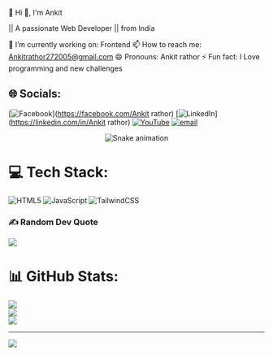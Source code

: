 💫 Hi 👋, I'm Ankit

 || A passionate Web Developer || from India

🔭 I’m currently working on: Frontend 
📫 How to reach me: Ankitrathor272005@gmail.com
😄 Pronouns: Ankit rathor
⚡ Fun fact: I Love programming and new challenges 
## 🌐 Socials:
[![Facebook](https://img.shields.io/badge/Facebook-%231877F2.svg?logo=Facebook&logoColor=white)](https://facebook.com/Ankit rathor) [![LinkedIn](https://img.shields.io/badge/LinkedIn-%230077B5.svg?logo=linkedin&logoColor=white)](https://linkedin.com/in/Ankit rathor) [![YouTube](https://img.shields.io/badge/YouTube-%23FF0000.svg?logo=YouTube&logoColor=white)](https://youtube.com/@@ankit-2005-a7a) [![email](https://img.shields.io/badge/Email-D14836?logo=gmail&logoColor=white)](mailto:ankitrathor272005@gmail.com) 


<!-- Snake Game Repo View -->

<div align="center">
  <img src="https://profile-readme-generator.com/assets/snake.svg" alt="Snake animation" />
</div>


# 💻 Tech Stack:
![HTML5](https://img.shields.io/badge/html5-%23E34F26.svg?style=for-the-badge&logo=html5&logoColor=white) ![JavaScript](https://img.shields.io/badge/javascript-%23323330.svg?style=for-the-badge&logo=javascript&logoColor=%23F7DF1E) ![TailwindCSS](https://img.shields.io/badge/tailwindcss-%2338B2AC.svg?style=for-the-badge&logo=tailwind-css&logoColor=white)
### ✍ Random Dev Quote
![](https://quotes-github-readme.vercel.app/api?type=horizontal&theme=radical)
# 📊 GitHub Stats:
![](https://github-readme-stats.vercel.app/api?username=devankit27&theme=dark&hide_border=false&include_all_commits=false&count_private=false)<br/>
![](https://nirzak-streak-stats.vercel.app/?user=devankit27&theme=dark&hide_border=false)<br/>
![](https://github-readme-stats.vercel.app/api/top-langs/?username=devankit27&theme=dark&hide_border=false&include_all_commits=false&count_private=false&layout=compact)

---
[![](https://visitcount.itsvg.in/api?id=devankit27&icon=0&color=0)](https://visitcount.itsvg.in)

<!-- Proudly created with GPRM ( https://gprm.itsvg.in ) -->
